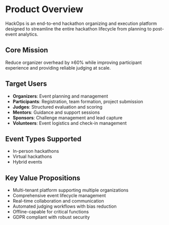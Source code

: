 # Product Overview

HackOps is an end-to-end hackathon organizing and execution platform designed to streamline the entire hackathon lifecycle from planning to post-event analytics. 

## Core Mission
Reduce organizer overhead by ≥60% while improving participant experience and providing reliable judging at scale.

## Target Users
- **Organizers**: Event planning and management
- **Participants**: Registration, team formation, project submission
- **Judges**: Structured evaluation and scoring
- **Mentors**: Guidance and support sessions
- **Sponsors**: Challenge management and lead capture
- **Volunteers**: Event logistics and check-in management

## Event Types Supported
- In-person hackathons
- Virtual hackathons  
- Hybrid events

## Key Value Propositions
- Multi-tenant platform supporting multiple organizations
- Comprehensive event lifecycle management
- Real-time collaboration and communication
- Automated judging workflows with bias reduction
- Offline-capable for critical functions
- GDPR compliant with robust security